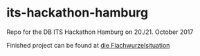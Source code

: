 # its-hackathon-hamburg
Repo for the DB ITS Hackathon Hamburg on 20./21. October 2017

Finished project can be found at [die Flachwurzelsituation](http://46.101.153.57/)
